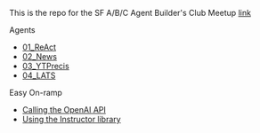 This is the repo for the SF A/B/C Agent Builder's Club Meetup [link](https://www.meetup.com/a-b-c-agent-builders-club/)

Agents
- [01_ReAct](https://github.com/atobe/abc/tree/main/01_React)
- [02_News](https://github.com/atobe/abc/tree/main/02_News)
- [03_YTPrecis](https://github.com/atobe/abc/tree/main/03_YTPrecis)
- [04_LATS](https://github.com/atobe/abc/tree/main/04_LATS)

Easy On-ramp
- [Calling the OpenAI API](https://github.com/atobe/abc/tree/main/easy_onramp/01_calling_openai)
- [Using the Instructor library](https://github.com/atobe/abc/tree/main/easy_onramp/02_instructor)

